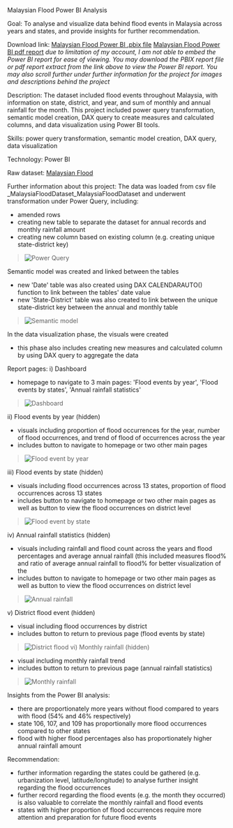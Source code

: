 Malaysian Flood Power BI Analysis

Goal: To analyse and visualize data behind flood events in Malaysia across years and states, and provide insights for further recommendation.

Download link:
[Malaysian Flood Power BI .pbix file]()
[Malaysian Flood Power BI pdf report]()
 *due to limitation of my account, I am not able to embed the Power BI report for ease of viewing. You may download the PBIX report file or pdf report extract from the link above to view the Power BI report. You may also scroll further under further information for the project for images and descriptions behind the project*

Description: 
The dataset included flood events throughout Malaysia, with information on state, district, and year, and sum of  monthly and annual rainfall for the month. This project included power query transformation, semantic model creation, DAX query to create measures and calculated columns, and data visualization using Power BI tools.

Skills: power query transformation, semantic model creation, DAX query, data visualization

Technology: Power BI 

Raw dataset: [Malaysian Flood](https://github.com/imranhadi13/portfolio-projects/blob/49f59a052eb34cf4466614e778f5cb5cddd820e0/Power%20BI%20projects/Malaysian%20Flood/_MalaysiaFloodDataset_MalaysiaFloodDataset.csv)

Further information about this project:
The data was loaded from csv file _MalaysiaFloodDataset_MalaysiaFloodDataset and underwent transformation under Power Query, including:
- amended rows 
- creating new table to separate the dataset for annual records and monthly rainfall amount
- creating new column based on existing column (e.g. creating unique state-district key)
>![Power Query](https://github.com/imranhadi13/portfolio-projects/blob/49f59a052eb34cf4466614e778f5cb5cddd820e0/Power%20BI%20projects/Malaysian%20Flood/screenshots/power%20query.png)

Semantic model was created and linked between the tables
- new 'Date' table was also created using DAX CALENDARAUTO() function to link between the tables' date value
- new 'State-District' table was also created to link between the unique state-district key between the annual and monthly table 
>![Semantic model](https://github.com/imranhadi13/portfolio-projects/blob/49f59a052eb34cf4466614e778f5cb5cddd820e0/Power%20BI%20projects/Malaysian%20Flood/screenshots/semantic%20model.png)

In the data visualization phase, the visuals were created
- this phase also includes creating new measures and calculated column by using DAX query to aggregate the data 

Report pages: 
i) Dashboard
- homepage to navigate to 3 main pages: 'Flood events by year', 'Flood events by states', 'Annual rainfall statistics'
>![Dashboard](https://github.com/imranhadi13/portfolio-projects/blob/49f59a052eb34cf4466614e778f5cb5cddd820e0/Power%20BI%20projects/Malaysian%20Flood/screenshots/dashboard.png)

ii) Flood events by year (hidden) 
- visuals including proportion of flood occurrences for the year, number of flood occurrences, and trend of flood of occurrences across the year 
- includes button to navigate to homepage or two other main pages
>![Flood event by year](https://github.com/imranhadi13/portfolio-projects/blob/49f59a052eb34cf4466614e778f5cb5cddd820e0/Power%20BI%20projects/Malaysian%20Flood/screenshots/flood%20by%20year.png)

iii) Flood events by state (hidden) 
- visuals including flood occurrences across 13 states, proportion of flood occurrences across 13 states 
- includes button to navigate to homepage or two other main pages as well as button to view the flood occurrences on district level 
>![Flood event by state](https://github.com/imranhadi13/portfolio-projects/blob/49f59a052eb34cf4466614e778f5cb5cddd820e0/Power%20BI%20projects/Malaysian%20Flood/screenshots/flood%20by%20year.png)

iv) Annual rainfall statistics (hidden)
- visuals including rainfall and flood count across the years and flood percentages and average annual rainfall (this included measures flood% and ratio of average annual rainfall to flood% for better visualization of the 
- includes button to navigate to homepage or two other main pages as well as button to view the flood occurrences on district level
>![Annual rainfall](https://github.com/imranhadi13/portfolio-projects/blob/49f59a052eb34cf4466614e778f5cb5cddd820e0/Power%20BI%20projects/Malaysian%20Flood/screenshots/annual%20rainfall.png)

v) District flood event (hidden) 
- visual including flood occurrences by district 
- includes button to return to previous page (flood events by state) 
>![District flood](https://github.com/imranhadi13/portfolio-projects/blob/49f59a052eb34cf4466614e778f5cb5cddd820e0/Power%20BI%20projects/Malaysian%20Flood/screenshots/district%20flood.png)
vi) Monthly rainfall (hidden) 
- visual including monthly rainfall trend 
- includes button to return to previous page (annual rainfall statistics)
>![Monthly rainfall](https://github.com/imranhadi13/portfolio-projects/blob/49f59a052eb34cf4466614e778f5cb5cddd820e0/Power%20BI%20projects/Malaysian%20Flood/screenshots/monthly%20rainfall.png)

Insights from the Power BI analysis:
- there are proportionately more years without flood compared to years with flood (54% and 46% respectively)
- state 106, 107, and 109 has proportionally more flood occurrences compared to other states
- flood with higher flood percentages also has proportionately higher annual rainfall amount

Recommendation:
- further information regarding the states could be gathered (e.g. urbanization level, latitude/longitude) to analyse further insight regarding the flood occurrences 
- further record regarding the flood events (e.g. the month they occurred) is also valuable to correlate the monthly rainfall and flood events 
- states with higher proportion of flood occurrences require more attention and preparation for future flood events

